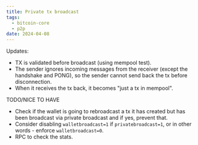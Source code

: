 ```yaml
---
title: Private tx broadcast
tags:
  - bitcoin-core
  - p2p
date: 2024-04-08
---
```

Updates:

- TX is validated before broadcast (using mempool test).
- The sender ignores incoming messages from the receiver (except the handshake
  and PONG), so the sender cannot send back the tx before disconnection.
- When it receives the tx back, it becomes "just a tx in mempool".


TODO/NICE TO HAVE

- Check if the wallet is going to rebroadcast a tx it has created but has been
  broadcast via private broadcast and if yes, prevent that.
- Consider disabling `walletbroadcast=1` if `privatebroadcast=1`, or in other
  words - enforce `walletbroadcast=0`.
- RPC to check the stats.
